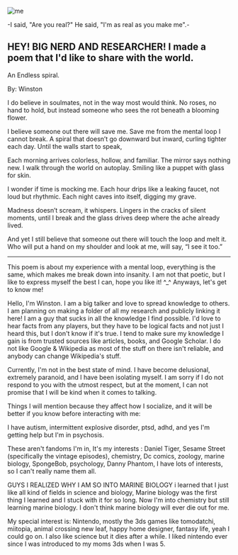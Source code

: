 
![me](https://i.pinimg.com/736x/a6/60/1e/a6601e986386d6044497e4a96e141f1c.jpg)

-I said, "Are you real?" He said, "I'm as real as you make me".-

HEY! BIG NERD AND RESEARCHER! I made a poem that I'd like to share with the world.
--------
An Endless spiral.

By: Winston
 
I do believe in soulmates, not in the way most would think.
No roses, no hand to hold, but instead someone who sees the rot beneath a blooming flower.

I believe someone out there will save me. Save me from the mental loop I cannot break. A spiral that doesn’t go downward but inward, curling tighter each day. Until the walls start to speak,

Each morning arrives colorless, hollow, and familiar. The mirror says nothing new. I walk through the world on autoplay. Smiling like a puppet with glass for skin. 

I wonder if time is mocking me. Each hour drips like a leaking faucet, not loud but rhythmic. Each night caves into itself, digging my grave. 

Madness doesn’t scream, it whispers. Lingers in the cracks of silent moments, until I break and the glass drives deep where the ache already lived.

And yet I still believe that someone out there will touch the loop and melt it. Who will put a hand on my shoulder and look at me, will say, “I see it too.”

----------------
This poem is about my experience with a mental loop, everything is the same, which makes me break down into insanity. I am not that poetic, but I like to express myself the best I can, hope you like it! ^_^ Anyways, let's get to know me!

Hello, I'm Winston. I am a big talker and love to spread knowledge to others. I am planning on making a folder of all my research and publicly linking it here! I am a guy that sucks in all the knowledge I find possible. I'd love to hear facts from any players, but they have to be logical facts and not just I heard this, but I don't know if it's true. I tend to make sure my knowledge I gain is from trusted sources like articles, books, and Google Scholar. I do not like Google & Wikipedia as most of the stuff on there isn't reliable, and anybody can change Wikipedia's stuff. 

Currently, I'm not in the best state of mind. I have become delusional, extremely paranoid, and I have been isolating myself. I am sorry if I do not respond to you with the utmost respect, but at the moment, I can not promise that I will be kind when it comes to talking. 

Things I will mention because they affect how I socialize, and it will be better if you know before interacting with me:

I have autism, intermittent explosive disorder, ptsd, adhd, and yes I'm getting help but I'm in psychosis.


These aren't fandoms I'm in, It's my interests : Daniel Tiger, Sesame Street (specifically the vintage episodes), chemistry, Dc comics, zoology, marine biology, SpongeBob, psychology, Danny Phantom, I have lots of interests, so I can't really name them all.

GUYS I REALIZED WHY I AM SO INTO MARINE BIOLOGY i learned that I just like all kind of fields in science and biology, Marine biology was the first thing I learned and I stuck with it for so long. Now I'm into chemistry but still learning marine biology. I don't think marine biology will ever die out for me.

My special interest is: Nintendo, mostly the 3ds games like tomodatchi, miitopia, animal crossing new leaf, happy home designer, fantasy life, yeah I could go on. I also like science but it dies after a while. I liked nintendo ever since I was introduced to my moms 3ds when I was 5.


